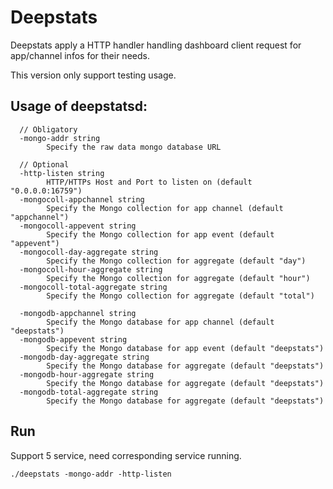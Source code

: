 # Deepstats

Deepstats apply a HTTP handler handling dashboard client request for app/channel infos for their needs.

This version only support testing usage. 

## Usage of deepstatsd:
```
  // Obligatory 
  -mongo-addr string
        Specify the raw data mongo database URL

  // Optional
  -http-listen string
        HTTP/HTTPs Host and Port to listen on (default "0.0.0.0:16759")
  -mongocoll-appchannel string
        Specify the Mongo collection for app channel (default "appchannel")
  -mongocoll-appevent string
        Specify the Mongo collection for app event (default "appevent")
  -mongocoll-day-aggregate string
        Specify the Mongo collection for aggregate (default "day")
  -mongocoll-hour-aggregate string
        Specify the Mongo collection for aggregate (default "hour")
  -mongocoll-total-aggregate string
        Specify the Mongo collection for aggregate (default "total")

  -mongodb-appchannel string
        Specify the Mongo database for app channel (default "deepstats")
  -mongodb-appevent string
        Specify the Mongo database for app event (default "deepstats")
  -mongodb-day-aggregate string
        Specify the Mongo database for aggregate (default "deepstats")
  -mongodb-hour-aggregate string
        Specify the Mongo database for aggregate (default "deepstats")
  -mongodb-total-aggregate string
        Specify the Mongo database for aggregate (default "deepstats")
```

## Run
Support 5 service, need corresponding service running.
``` 
./deepstats -mongo-addr -http-listen
```
